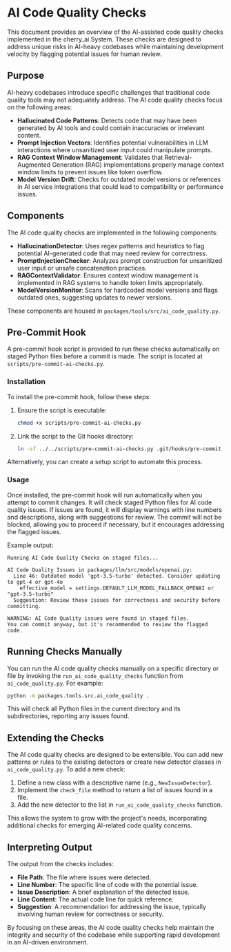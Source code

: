 # AI Code Quality Checks

This document provides an overview of the AI-assisted code quality checks implemented in the cherry_ai System. These checks are designed to address unique risks in AI-heavy codebases while maintaining development velocity by flagging potential issues for human review.

## Purpose

AI-heavy codebases introduce specific challenges that traditional code quality tools may not adequately address. The AI code quality checks focus on the following areas:

- **Hallucinated Code Patterns**: Detects code that may have been generated by AI tools and could contain inaccuracies or irrelevant content.
- **Prompt Injection Vectors**: Identifies potential vulnerabilities in LLM interactions where unsanitized user input could manipulate prompts.
- **RAG Context Window Management**: Validates that Retrieval-Augmented Generation (RAG) implementations properly manage context window limits to prevent issues like token overflow.
- **Model Version Drift**: Checks for outdated model versions or references in AI service integrations that could lead to compatibility or performance issues.

## Components

The AI code quality checks are implemented in the following components:

- **HallucinationDetector**: Uses regex patterns and heuristics to flag potential AI-generated code that may need review for correctness.
- **PromptInjectionChecker**: Analyzes prompt construction for unsanitized user input or unsafe concatenation practices.
- **RAGContextValidator**: Ensures context window management is implemented in RAG systems to handle token limits appropriately.
- **ModelVersionMonitor**: Scans for hardcoded model versions and flags outdated ones, suggesting updates to newer versions.

These components are housed in `packages/tools/src/ai_code_quality.py`.

## Pre-Commit Hook

A pre-commit hook script is provided to run these checks automatically on staged Python files before a commit is made. The script is located at `scripts/pre-commit-ai-checks.py`.

### Installation

To install the pre-commit hook, follow these steps:

1. Ensure the script is executable:
   ```bash
   chmod +x scripts/pre-commit-ai-checks.py
   ```
2. Link the script to the Git hooks directory:
   ```bash
   ln -sf ../../scripts/pre-commit-ai-checks.py .git/hooks/pre-commit
   ```

Alternatively, you can create a setup script to automate this process.

### Usage

Once installed, the pre-commit hook will run automatically when you attempt to commit changes. It will check staged Python files for AI code quality issues. If issues are found, it will display warnings with line numbers and descriptions, along with suggestions for review. The commit will not be blocked, allowing you to proceed if necessary, but it encourages addressing the flagged issues.

Example output:

```
Running AI Code Quality Checks on staged files...

AI Code Quality Issues in packages/llm/src/models/openai.py:
  Line 46: Outdated model 'gpt-3.5-turbo' detected. Consider updating to gpt-4 or gpt-4o
    effective_model = settings.DEFAULT_LLM_MODEL_FALLBACK_OPENAI or "gpt-3.5-turbo"
  Suggestion: Review these issues for correctness and security before committing.

WARNING: AI Code Quality issues were found in staged files.
You can commit anyway, but it's recommended to review the flagged code.
```

## Running Checks Manually

You can run the AI code quality checks manually on a specific directory or file by invoking the `run_ai_code_quality_checks` function from `ai_code_quality.py`. For example:

```bash
python -m packages.tools.src.ai_code_quality .
```

This will check all Python files in the current directory and its subdirectories, reporting any issues found.

## Extending the Checks

The AI code quality checks are designed to be extensible. You can add new patterns or rules to the existing detectors or create new detector classes in `ai_code_quality.py`. To add a new check:

1. Define a new class with a descriptive name (e.g., `NewIssueDetector`).
2. Implement the `check_file` method to return a list of issues found in a file.
3. Add the new detector to the list in `run_ai_code_quality_checks` function.

This allows the system to grow with the project's needs, incorporating additional checks for emerging AI-related code quality concerns.

## Interpreting Output

The output from the checks includes:

- **File Path**: The file where issues were detected.
- **Line Number**: The specific line of code with the potential issue.
- **Issue Description**: A brief explanation of the detected issue.
- **Line Content**: The actual code line for quick reference.
- **Suggestion**: A recommendation for addressing the issue, typically involving human review for correctness or security.

By focusing on these areas, the AI code quality checks help maintain the integrity and security of the codebase while supporting rapid development in an AI-driven environment.
